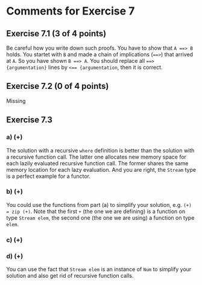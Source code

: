 # Comments for Exercise 7

## Exercise 7.1 (3 of 4 points)
Be careful how you write down such proofs.
You have to show that `A ==> B` holds.
You startet with `B` and made a chain of implications (`==>`) that arrived at `A`.
So you have shown `B ==> A`.
You should replace all `==> {argumentation}` lines by `<== {argumentation`, then it is correct.


## Exercise 7.2 (0 of 4 points)
Missing


## Exercise 7.3
### a) (+)
The solution with a recursive `where` definition is better than the solution with a recursive function call.
The latter one allocates new memory space for each lazily evaluated recursive function call.
The former shares the same memory location for each lazy evaluation.
And you are right, the `Stream` type is a perfect example for a functor.

### b) (+)
You could use the functions from part (a) to simplify your solution, e.g. `(+) = zip (+)`.
Note that the first `+` (the one we are defining) is a function on type `Stream elem`, the second one (the one we are using) a function on type `elem`.

### c) (+)
### d) (+)
You can use the fact that `Stream elem` is an instance of `Num` to simplify your solution and also get rid of recursive function calls.
